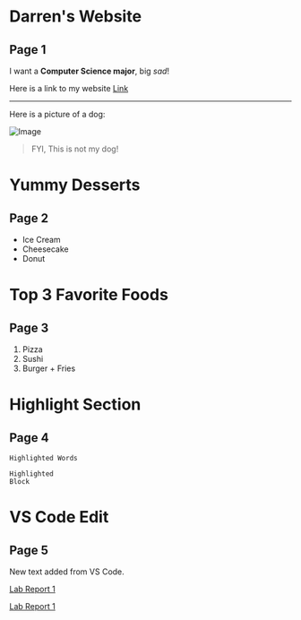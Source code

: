 # Darren's Website
## Page 1

I want a **Computer Science major**, big *sad*!

Here is a link to my website [Link](https://www.chess.com/)

---

Here is a picture of a dog:

![Image](https://hips.hearstapps.com/hmg-prod.s3.amazonaws.com/images/dog-puppy-on-garden-royalty-free-image-1586966191.jpg?crop=1.00xw:0.669xh;0,0.190xh&resize=800:*)
> FYI, This is not my dog!

# Yummy Desserts
## Page 2

* Ice Cream
* Cheesecake
* Donut

# Top 3 Favorite Foods
## Page 3

1. Pizza
2. Sushi
3. Burger + Fries

# Highlight Section
## Page 4

`Highlighted Words`


```
Highlighted
Block
```

# VS Code Edit
## Page 5

New text added from VS Code.

[Lab Report 1](lab-report-1-week-2.md)

[Lab Report 1](https://damiyu.github.io/cse15l-lab-reports/lab-report-1-week-2.html)
